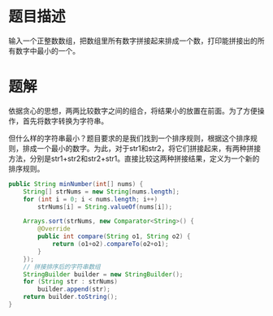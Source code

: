 # 题目描述

输入一个正整数数组，把数组里所有数字拼接起来排成一个数，打印能拼接出的所有数字中最小的一个。

# 题解

依据贪心的思想，两两比较数字之间的组合，将结果小的放置在前面。为了方便操作，首先将数字转换为字符串。

但什么样的字符串最小？题目要求的是我们找到一个排序规则，根据这个排序规则，排成一个最小的数字。为此，对于str1和str2，将它们拼接起来，有两种拼接方法，分别是str1+str2和str2+str1。直接比较这两种拼接结果，定义为一个新的排序规则。

```java
public String minNumber(int[] nums) {
    String[] strNums = new String[nums.length];
    for (int i = 0; i < nums.length; i++)
        strNums[i] = String.valueOf(nums[i]);

    Arrays.sort(strNums, new Comparator<String>() {
        @Override
        public int compare(String o1, String o2) {
            return (o1+o2).compareTo(o2+o1);
        }
    });
    // 拼接排序后的字符串数组
    StringBuilder builder = new StringBuilder();
    for (String str : strNums)
        builder.append(str);
    return builder.toString();
}
```